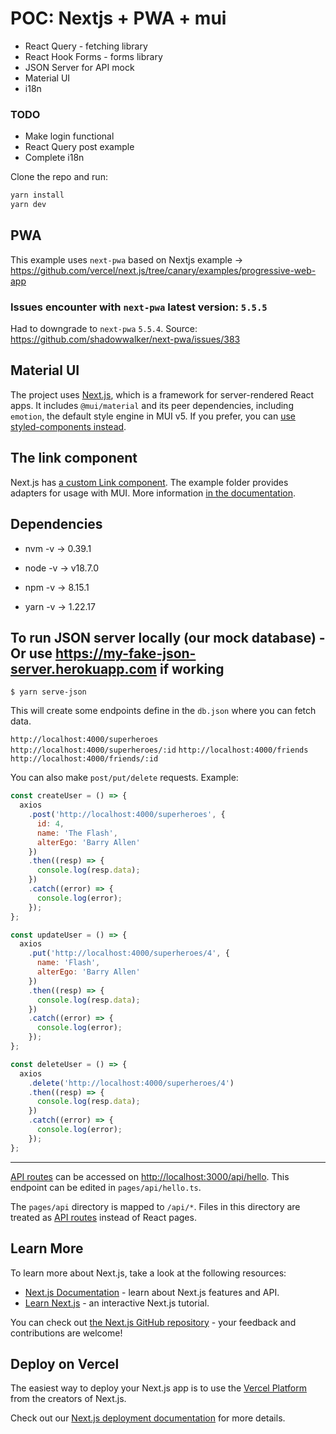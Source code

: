 # POC: Nextjs + PWA + mui

- React Query - fetching library
- React Hook Forms - forms library
- JSON Server for API mock
- Material UI
- i18n

### TODO

- Make login functional
- React Query post example
- Complete i18n

Clone the repo and run:

```sh
yarn install
yarn dev
```

## PWA

This example uses `next-pwa` based on Nextjs example -> https://github.com/vercel/next.js/tree/canary/examples/progressive-web-app

### Issues encounter with `next-pwa` latest version: `5.5.5`

Had to downgrade to `next-pwa` `5.5.4`. Source: https://github.com/shadowwalker/next-pwa/issues/383

## Material UI

The project uses [Next.js](https://github.com/vercel/next.js), which is a framework for server-rendered React apps.
It includes `@mui/material` and its peer dependencies, including `emotion`, the default style engine in MUI v5. If you prefer, you can [use styled-components instead](https://mui.com/material-ui/guides/interoperability/#styled-components).

## The link component

Next.js has [a custom Link component](https://nextjs.org/docs/api-reference/next/link).
The example folder provides adapters for usage with MUI.
More information [in the documentation](https://mui.com/material-ui/guides/routing/#next-js).

## Dependencies

- nvm -v → 0.39.1

- node -v → v18.7.0

- npm -v → 8.15.1

- yarn -v → 1.22.17

## To run JSON server locally (our mock database) - Or use https://my-fake-json-server.herokuapp.com if working

`$ yarn serve-json`

This will create some endpoints define in the `db.json` where you can fetch data.

`http://localhost:4000/superheroes`
`http://localhost:4000/superheroes/:id`
`http://localhost:4000/friends`
`http://localhost:4000/friends/:id`

You can also make `post/put/delete` requests. Example:

```javascript
const createUser = () => {
  axios
    .post('http://localhost:4000/superheroes', {
      id: 4,
      name: 'The Flash',
      alterEgo: 'Barry Allen'
    })
    .then((resp) => {
      console.log(resp.data);
    })
    .catch((error) => {
      console.log(error);
    });
};

const updateUser = () => {
  axios
    .put('http://localhost:4000/superheroes/4', {
      name: 'Flash',
      alterEgo: 'Barry Allen'
    })
    .then((resp) => {
      console.log(resp.data);
    })
    .catch((error) => {
      console.log(error);
    });
};

const deleteUser = () => {
  axios
    .delete('http://localhost:4000/superheroes/4')
    .then((resp) => {
      console.log(resp.data);
    })
    .catch((error) => {
      console.log(error);
    });
};
```

---

[API routes](https://nextjs.org/docs/api-routes/introduction) can be accessed on [http://localhost:3000/api/hello](http://localhost:3000/api/hello). This endpoint can be edited in `pages/api/hello.ts`.

The `pages/api` directory is mapped to `/api/*`. Files in this directory are treated as [API routes](https://nextjs.org/docs/api-routes/introduction) instead of React pages.

## Learn More

To learn more about Next.js, take a look at the following resources:

- [Next.js Documentation](https://nextjs.org/docs) - learn about Next.js features and API.
- [Learn Next.js](https://nextjs.org/learn) - an interactive Next.js tutorial.

You can check out [the Next.js GitHub repository](https://github.com/vercel/next.js/) - your feedback and contributions are welcome!

## Deploy on Vercel

The easiest way to deploy your Next.js app is to use the [Vercel Platform](https://vercel.com/new?utm_medium=default-template&filter=next.js&utm_source=create-next-app&utm_campaign=create-next-app-readme) from the creators of Next.js.

Check out our [Next.js deployment documentation](https://nextjs.org/docs/deployment) for more details.

